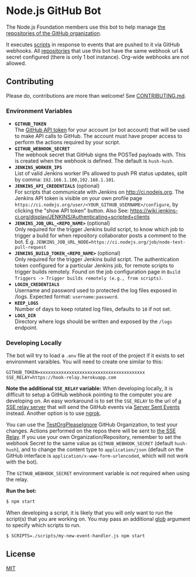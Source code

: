 # Node.js GitHub Bot

The Node.js Foundation members use this bot to help manage [the repositories of the GitHub organization](https://github.com/nodejs).

It executes [scripts](https://github.com/nodejs/github-bot/tree/master/scripts) in response to events that are
pushed to it via GitHub webhooks. All [repositories](https://github.com/nodejs) that use this bot have the same webhook url & secret configured (there is only 1 bot instance). Org-wide webhooks are not allowed.

## Contributing

Please do, contributions are more than welcome!
See [CONTRIBUTING.md](CONTRIBUTING.md).

### Environment Variables

- **`GITHUB_TOKEN`**<br>
  The [GitHub API token](https://github.com/blog/1509-personal-api-tokens) for your account (or bot account) that will be used to make API calls to GitHub. The account must have proper access to perform the actions required by your script.
- **`GITHUB_WEBHOOK_SECRET`**<br>
  The webhook secret that GitHub signs the POSTed payloads with. This is created when the webhook is defined. The default is `hush-hush`.
- **`JENKINS_WORKER_IPS`**<br>
  List of valid Jenkins worker IPs allowed to push PR status updates, split by comma: `192.168.1.100,192.168.1.101`.
- **`JENKINS_API_CREDENTIALS`** (optional)<br>
  For scripts that communicate with Jenkins on http://ci.nodejs.org. The Jenkins API token is visible on
  your own profile page `https://ci.nodejs.org/user/<YOUR_GITHUB_USERNAME>/configure`, by clicking the
  "show API token" button. Also See: https://wiki.jenkins-ci.org/display/JENKINS/Authenticating+scripted+clients
- **`JENKINS_JOB_URL_<REPO_NAME>`** (optional)<br>
  Only required for the trigger Jenkins build script, to know which job to trigger a build for when
  repository collaborator posts a comment to the bot. E.g. `JENKINS_JOB_URL_NODE=https://ci.nodejs.org/job/node-test-pull-request`
- **`JENKINS_BUILD_TOKEN_<REPO_NAME>`** (optional)<br>
  Only required for the trigger Jenkins build script. The authentication token configured for a particular
  Jenkins job, for remote scripts to trigger builds remotely. Found on the job configuration page in
  `Build Triggers -> Trigger builds remotely (e.g., from scripts)`.
- **`LOGIN_CREDENTIALS`**<br>
  Username and password used to protected the log files exposed in /logs. Expected format: `username:password`.
- **`KEEP_LOGS`**<br>
  Number of days to keep rotated log files, defaults to `10` if not set.
- **`LOGS_DIR`**<br>
  Directory where logs should be written and exposed by the `/logs` endpoint.

### Developing Locally

The bot will try to load a `.env` file at the root of the project if it exists to set environment varaibles. You will need to create one similar to this:

```
GITHUB_TOKEN=xxxxxxxxxxxxxxxxxxxxxxxxxxxxxxxxxxxxxxxx
SSE_RELAY=https://hook-relay.herokuapp.com
```

**Note the additional `SSE_RELAY` variable:**
When developing locally, it is difficult to setup a GitHub webhook
pointing to the computer you are developing on. An easy workaround is to set the `SSE_RELAY` to the url of
[a SSE relay server](https://github.com/williamkapke/hook-relay) that will send the GitHub events via
[Server Sent Events](http://www.html5rocks.com/en/tutorials/eventsource/basics/) instead. Another option
is to use [ngrok](https://ngrok.com/).

You can use the [TestOrgPleaseIgnore](https://github.com/TestOrgPleaseIgnore) GitHub Organization, to test
your changes. Actions performed on the repos there will be sent to
[the SSE Relay](https://github.com/williamkapke/hook-relay). If you use your own Organization/Repository,
remember to set the webhook Secret to the same value as `GITHUB_WEBHOOK_SECRET` (default `hush-hush`), and
to change the content type to `application/json` (default on the GitHub interface is 
`application/x-www-form-urlencoded`, which will not work with the bot).

The `GITHUB_WEBHOOK_SECRET` environment variable is not required when using the relay.

**Run the bot:**
```bash
$ npm start
```

When developing a script, it is likely that you will only want to run the script(s) that you are working on. You may
pass an additional [glob](https://www.npmjs.com/package/glob) argument to specify which scripts to run.

```bash
$ SCRIPTS=./scripts/my-new-event-handler.js npm start
```


## License

[MIT](LICENSE.md)
